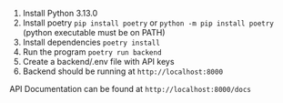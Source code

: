 1. Install Python 3.13.0
2. Install poetry ```pip install poetry``` or ```python -m pip install poetry``` (python executable must be on PATH)
3. Install dependencies ```poetry install```
4. Run the program ```poetry run backend```
5. Create a backend/.env file with API keys
6. Backend should be running at  ```http://localhost:8000```


API Documentation can be found at ```http://localhost:8000/docs```